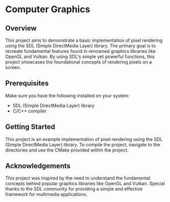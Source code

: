 # Computer Graphics

## Overview

This project aims to demonstrate a basic implementation of pixel rendering using the SDL (Simple DirectMedia Layer) library. The primary goal is to recreate fundamental features found in renowned graphics libraries like OpenGL and Vulkan. By using SDL's simple yet powerful functions, this project showcases the foundational concepts of rendering pixels on a screen.

## Prerequisites

Make sure you have the following installed on your system:

- SDL (Simple DirectMedia Layer) library
- C/C++ compiler

## Getting Started

This project is an example implementation of pixel rendering using the SDL (Simple DirectMedia Layer) library. To compile the project, navigate to the directories and use the CMake provided within the project.

## Acknowledgements

This project was inspired by the need to understand the fundamental concepts behind popular graphics libraries like OpenGL and Vulkan. Special thanks to the SDL community for providing a simple and effective framework for multimedia applications.


